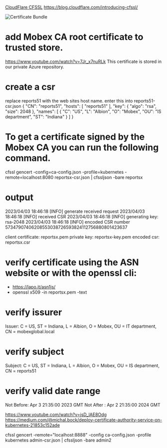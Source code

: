 [CloudFlare CFSSL](https://www.genome.gov/)
https://blog.cloudflare.com/introducing-cfssl/

![Certificate Bundle](https://blog.cloudflare.com/content/images/image01_4.png)

# add Mobex CA root certificate to trusted store.
https://www.youtube.com/watch?v=7Jr_x7nuRLk
This certificate is stored in our private Azure repository.

# create a csr
replace reports51 with the web sites host name.
enter this into reports51-csr.json
{
  "CN": "reports51",
  "hosts": [
    "reports51"
  ],
  "key": {
    "algo": "rsa",
    "size": 2048
  },
  "names": [
    {
      "C": "US",
      "L": "Albion",
      "O": "Mobex",
      "OU": "IS department",
      "ST": "Indiana"
    }
  ]
}

# To get a certificate signed by the Mobex CA you can run the following command.
cfssl gencert -config=ca-config.json -profile=kubernetes -remote=localhost:8080 reportsx-csr.json | cfssljson -bare reportsx

# output
2023/04/03 18:46:18 [INFO] generate received request
2023/04/03 18:46:18 [INFO] received CSR
2023/04/03 18:46:18 [INFO] generating key: rsa-2048
2023/04/03 18:46:18 [INFO] encoded CSR
number 57347907406208553038726593824112756880801423637

client certificate: reportsx.pem
private key: reportsx-key.pem
encoded csr: reportsx.csr

# verify certificate using the ASN website or with the openssl cli:
- https://lapo.it/asn1js/
- openssl x509 -in reportsx.pem -text

# verify issurer
Issuer: C = US, ST = Indiana, L = Albion, O = Mobex, OU = IT department, CN = mobexglobal.local
# verify subject
Subject: C = US, ST = Indiana, L = Albion, O = Mobex, OU = IS department, CN = reports51
# verify valid date range
Not Before: Apr  3 21:35:00 2023 GMT
Not After : Apr  2 21:35:00 2024 GMT


https://www.youtube.com/watch?v=jsD_lAE8Odg
https://medium.com/@michal.bock/deploy-certificate-authority-service-on-kubernetes-21853c152ade

cfssl gencert -remote="localhost:8888" -config ca-config.json -profile kubernetes admin-csr.json | cfssljson -bare admin2
